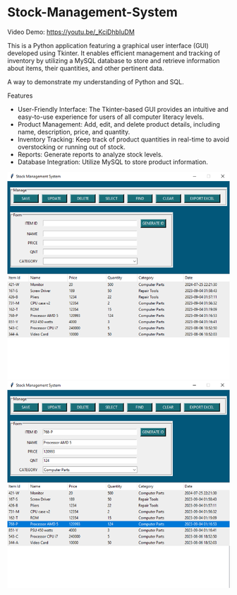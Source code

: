 # Stock-Management-System

Video Demo: https://youtu.be/_KciDhbIuDM

This is a Python application featuring a graphical user interface (GUI) developed using Tkinter. It enables efficient management and tracking of inventory by utilizing a MySQL database to store and retrieve information about items, their quantities, and other pertinent data.

A way to demonstrate my  understanding of Python and SQL.

Features

* User-Friendly Interface: The Tkinter-based GUI provides an intuitive and easy-to-use experience for users of all computer literacy levels.
* Product Management: Add, edit, and delete product details, including name, description, price, and quantity.
* Inventory Tracking: Keep track of product quantities in real-time to avoid overstocking or running out of stock.
* Reports: Generate reports to analyze stock levels.
* Database Integration: Utilize MySQL to store product information.

![Alt text](https://github.com/KazemoKaos/Stock-Management-System/blob/main/sms.png)
![Alt text](https://github.com/KazemoKaos/Stock-Management-System/blob/main/sms2.png)
